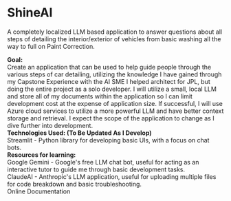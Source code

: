 # ShineAI
A completely localized LLM based application to answer questions about all steps of detailing the interior/exterior of vehicles from basic washing all the way to full on Paint Correction.

**Goal:**  
Create an application that can be used to help guide people through the various steps of car detailing, utilizing the knowledge I have gained through my Capstone Experience with the AI SME I helped architect for JPL, but doing the entire project as a solo developer. I will utilize a small, local LLM and store all of my documents within the application so I can limit development cost at the expense of application size. If successful, I will use Azure cloud services to utilize a more powerful LLM and have better context storage and retrieval. I expect the scope of the application to change as I dive further into development.  
**Technologies Used: (To Be Updated As I Develop)**  
Streamlit - Python library for developing basic UIs, with a focus on chat bots.  
**Resources for learning:**  
Google Gemini - Google's free LLM chat bot, useful for acting as an interactive tutor to guide me through basic development tasks.  
ClaudeAI - Anthropic's LLM application, useful for uploading multiple files for code breakdown and basic troubleshooting.  
Online Documentation
